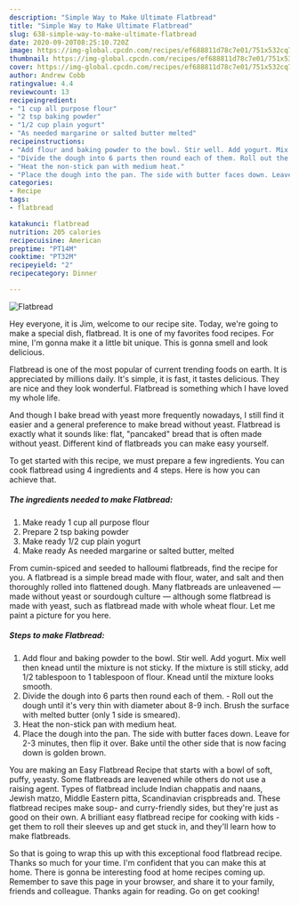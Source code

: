 ```yaml
---
description: "Simple Way to Make Ultimate Flatbread"
title: "Simple Way to Make Ultimate Flatbread"
slug: 638-simple-way-to-make-ultimate-flatbread
date: 2020-09-20T08:25:10.720Z
image: https://img-global.cpcdn.com/recipes/ef688811d78c7e01/751x532cq70/flatbread-recipe-main-photo.jpg
thumbnail: https://img-global.cpcdn.com/recipes/ef688811d78c7e01/751x532cq70/flatbread-recipe-main-photo.jpg
cover: https://img-global.cpcdn.com/recipes/ef688811d78c7e01/751x532cq70/flatbread-recipe-main-photo.jpg
author: Andrew Cobb
ratingvalue: 4.4
reviewcount: 13
recipeingredient:
- "1 cup all purpose flour"
- "2 tsp baking powder"
- "1/2 cup plain yogurt"
- "As needed margarine or salted butter melted"
recipeinstructions:
- "Add flour and baking powder to the bowl. Stir well. Add yogurt. Mix well then knead until the mixture is not sticky. If the mixture is still sticky, add 1/2 tablespoon to 1 tablespoon of flour. Knead until the mixture looks smooth."
- "Divide the dough into 6 parts then round each of them. Roll out the dough until it&#39;s very thin with diameter about 8-9 inch. Brush the surface with melted butter (only 1 side is smeared)."
- "Heat the non-stick pan with medium heat."
- "Place the dough into the pan. The side with butter faces down. Leave for 2-3 minutes, then flip it over. Bake until the other side that is now facing down is golden brown."
categories:
- Recipe
tags:
- flatbread

katakunci: flatbread 
nutrition: 205 calories
recipecuisine: American
preptime: "PT14M"
cooktime: "PT32M"
recipeyield: "2"
recipecategory: Dinner

---
```



![Flatbread](https://img-global.cpcdn.com/recipes/ef688811d78c7e01/751x532cq70/flatbread-recipe-main-photo.jpg)

Hey everyone, it is Jim, welcome to our recipe site. Today, we're going to make a special dish, flatbread. It is one of my favorites food recipes. For mine, I'm gonna make it a little bit unique. This is gonna smell and look delicious.

Flatbread is one of the most popular of current trending foods on earth. It is appreciated by millions daily. It's simple, it is fast, it tastes delicious. They are nice and they look wonderful. Flatbread is something which I have loved my whole life.

And though I bake bread with yeast more frequently nowadays, I still find it easier and a general preference to make bread without yeast. Flatbread is exactly what it sounds like: flat, &#34;pancaked&#34; bread that is often made without yeast. Different kind of flatbreads you can make easy yourself.


To get started with this recipe, we must prepare a few ingredients. You can cook flatbread using 4 ingredients and 4 steps. Here is how you can achieve that.

<!--inarticleads1-->

##### The ingredients needed to make Flatbread:

1. Make ready 1 cup all purpose flour
1. Prepare 2 tsp baking powder
1. Make ready 1/2 cup plain yogurt
1. Make ready As needed margarine or salted butter, melted


From cumin-spiced and seeded to halloumi flatbreads, find the recipe for you. A flatbread is a simple bread made with flour, water, and salt and then thoroughly rolled into flattened dough. Many flatbreads are unleavened — made without yeast or sourdough culture — although some flatbread is made with yeast, such as flatbread made with whole wheat flour. Let me paint a picture for you here. 

<!--inarticleads2-->

##### Steps to make Flatbread:

1. Add flour and baking powder to the bowl. Stir well. Add yogurt. Mix well then knead until the mixture is not sticky. If the mixture is still sticky, add 1/2 tablespoon to 1 tablespoon of flour. Knead until the mixture looks smooth.
1. Divide the dough into 6 parts then round each of them. - Roll out the dough until it&#39;s very thin with diameter about 8-9 inch. Brush the surface with melted butter (only 1 side is smeared).
1. Heat the non-stick pan with medium heat.
1. Place the dough into the pan. The side with butter faces down. Leave for 2-3 minutes, then flip it over. Bake until the other side that is now facing down is golden brown.


You are making an Easy Flatbread Recipe that starts with a bowl of soft, puffy, yeasty. Some flatbreads are leavened while others do not use a raising agent. Types of flatbread include Indian chappatis and naans, Jewish matzo, Middle Eastern pitta, Scandinavian crispbreads and. These flatbread recipes make soup- and curry-friendly sides, but they&#39;re just as good on their own. A brilliant easy flatbread recipe for cooking with kids - get them to roll their sleeves up and get stuck in, and they&#39;ll learn how to make flatbreads. 

So that is going to wrap this up with this exceptional food flatbread recipe. Thanks so much for your time. I'm confident that you can make this at home. There is gonna be interesting food at home recipes coming up. Remember to save this page in your browser, and share it to your family, friends and colleague. Thanks again for reading. Go on get cooking!
